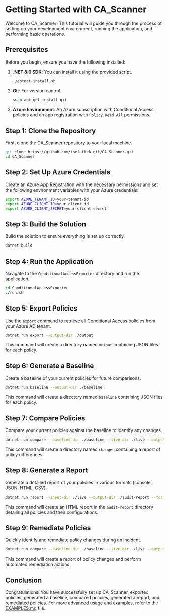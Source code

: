 

# Getting Started with CA_Scanner

Welcome to CA_Scanner! This tutorial will guide you through the process of setting up your development environment, running the application, and performing basic operations.

## Prerequisites

Before you begin, ensure you have the following installed:

1. **.NET 8.0 SDK**: You can install it using the provided script.
   ```bash
   ./dotnet-install.sh
   ```

2. **Git**: For version control.
   ```bash
   sudo apt-get install git
   ```

3. **Azure Environment**: An Azure subscription with Conditional Access policies and an app registration with `Policy.Read.All` permissions.

## Step 1: Clone the Repository

First, clone the CA_Scanner repository to your local machine.

```bash
git clone https://github.com/thefaftek-git/CA_Scanner.git
cd CA_Scanner
```

## Step 2: Set Up Azure Credentials

Create an Azure App Registration with the necessary permissions and set the following environment variables with your Azure credentials:

```bash
export AZURE_TENANT_ID=your-tenant-id
export AZURE_CLIENT_ID=your-client-id
export AZURE_CLIENT_SECRET=your-client-secret
```

## Step 3: Build the Solution

Build the solution to ensure everything is set up correctly.

```bash
dotnet build
```

## Step 4: Run the Application

Navigate to the `ConditionalAccessExporter` directory and run the application.

```bash
cd ConditionalAccessExporter
./run.sh
```

## Step 5: Export Policies

Use the `export` command to retrieve all Conditional Access policies from your Azure AD tenant.

```bash
dotnet run export --output-dir ./output
```

This command will create a directory named `output` containing JSON files for each policy.

## Step 6: Generate a Baseline

Create a baseline of your current policies for future comparisons.

```bash
dotnet run baseline --output-dir ./baseline
```

This command will create a directory named `baseline` containing JSON files for each policy.

## Step 7: Compare Policies

Compare your current policies against the baseline to identify any changes.

```bash
dotnet run compare --baseline-dir ./baseline --live-dir ./live --output-dir ./changes
```

This command will create a directory named `changes` containing a report of policy differences.

## Step 8: Generate a Report

Generate a detailed report of your policies in various formats (console, JSON, HTML, CSV).

```bash
dotnet run report --input-dir ./live --output-dir ./audit-report --format html
```

This command will create an HTML report in the `audit-report` directory detailing all policies and their configurations.

## Step 9: Remediate Policies

Quickly identify and remediate policy changes during an incident.

```bash
dotnet run compare --baseline-dir ./baseline --live-dir ./live --output-dir ./incident-report --remediate
```

This command will create a report of policy changes and perform automated remediation actions.

## Conclusion

Congratulations! You have successfully set up CA_Scanner, exported policies, generated a baseline, compared policies, generated a report, and remediated policies. For more advanced usage and examples, refer to the [EXAMPLES.md](EXAMPLES.md) file.

